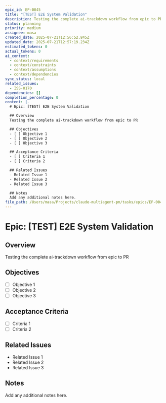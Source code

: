 ```yaml
---
epic_id: EP-0045
title: "[TEST] E2E System Validation"
description: Testing the complete ai-trackdown workflow from epic to PR
status: planning
priority: medium
assignee: masa
created_date: 2025-07-21T12:56:52.845Z
updated_date: 2025-07-21T12:57:19.234Z
estimated_tokens: 0
actual_tokens: 0
ai_context:
  - context/requirements
  - context/constraints
  - context/assumptions
  - context/dependencies
sync_status: local
related_issues:
  - ISS-0170
dependencies: []
completion_percentage: 0
content: |-
  # Epic: [TEST] E2E System Validation

  ## Overview
  Testing the complete ai-trackdown workflow from epic to PR

  ## Objectives
  - [ ] Objective 1
  - [ ] Objective 2
  - [ ] Objective 3

  ## Acceptance Criteria
  - [ ] Criteria 1
  - [ ] Criteria 2

  ## Related Issues
  - Related Issue 1
  - Related Issue 2
  - Related Issue 3

  ## Notes
  Add any additional notes here.
file_path: /Users/masa/Projects/claude-multiagent-pm/tasks/epics/EP-0045-test-e2e-system-validation.md
---
```


# Epic: [TEST] E2E System Validation

## Overview
Testing the complete ai-trackdown workflow from epic to PR

## Objectives
- [ ] Objective 1
- [ ] Objective 2
- [ ] Objective 3

## Acceptance Criteria
- [ ] Criteria 1
- [ ] Criteria 2

## Related Issues
- Related Issue 1
- Related Issue 2
- Related Issue 3

## Notes
Add any additional notes here.
